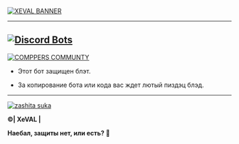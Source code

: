 
[![XEVAL BANNER](https://cdn.discordapp.com/attachments/449845125816909834/454314336610025472/1528387411445.png)](https://discord.io/gspace)

-----

[![Discord Bots](https://discordbots.org/api/widget/441667160025333762.svg)](https://discordbots.org/bot/441667160025333762)
 ---

[![COMPPERS COMMUNTY](https://cdn.discordapp.com/attachments/449192179571752981/453083394038038538/Commpers-community.gif)](https://discord.gg/comppers)

- Этот бот защищен блэт.

- За копирование бота или кода вас ждет лютый пиздэц блэд.

----

[![zashita suka](https://cdn.discordapp.com/attachments/419546915408052235/449931989869395978/Screenshot_2018-05-26-16-36-28.jpg)](https://cdn.discordapp.com/attachments/419546915408052235/449931989869395978/Screenshot_2018-05-26-16-36-28.jpg)

**©| XeVAL |**

**Наебал, защиты нет, или есть? 🤔**
